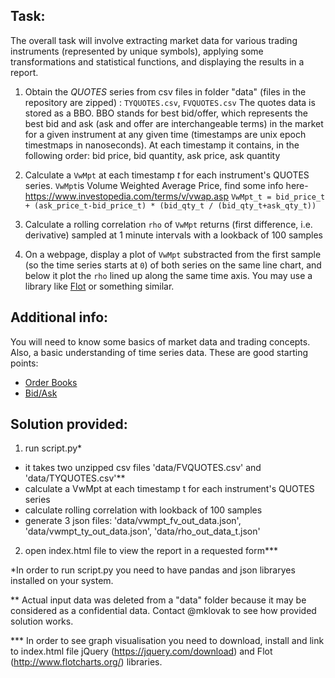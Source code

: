 

## Task:
The overall task will involve extracting market data for various trading instruments (represented by unique symbols), applying some transformations and statistical functions, and displaying the results in a report.

1.	Obtain the *QUOTES* series from csv files in folder "data" (files in the repository are zipped) : `TYQUOTES.csv`, `FVQUOTES.csv`
	The quotes data is stored as a BBO. BBO stands for best bid/offer, which represents the best bid and ask (ask and offer are interchangeable terms) in the market for a given instrument at any given time (timestamps are unix epoch timestmaps in nanoseconds). At each timestamp it contains, in the following order: bid price, bid quantity, ask price, ask quantity

2.	Calculate a `VwMpt` at each timestamp *t* for each instrument's QUOTES series. `VwMpt`is Volume Weighted Average Price, find some info here- https://www.investopedia.com/terms/v/vwap.asp
	`VwMpt_t = bid_price_t + (ask_price_t-bid_price_t) * (bid_qty_t / (bid_qty_t+ask_qty_t))`

3. Calculate a rolling correlation `rho` of `VwMpt` returns (first difference, i.e. derivative) sampled at 1 minute intervals with a lookback of 100 samples

4. On a webpage, display a plot of `VwMpt` substracted from the first sample (so the time series starts at `0`) of both series on the same line chart, and below it plot the `rho` lined up along the same time axis. You may use a library like [Flot](http://www.flotcharts.org/) or something similar.

## Additional info:
You will need to know some basics of market data and trading concepts. Also, a basic understanding of time series data. These are good starting points:
* [Order Books](http://en.wikipedia.org/wiki/Order_book_%28trading%29)
* [Bid/Ask](https://en.wikipedia.org/wiki/Bid%E2%80%93ask_spread)

## Solution provided:
1. run script.py*
- it takes two unzipped csv files 'data/FVQUOTES.csv' and 'data/TYQUOTES.csv'**
- calculate a VwMpt at each timestamp t for each instrument's QUOTES series
- calculate rolling correlation with lookback of 100 samples
- generate 3 json files: 'data/vwmpt_fv_out_data.json', 'data/vwmpt_ty_out_data.json', 'data/rho_out_data_t.json'
2. open index.html file to view the report in a requested form***




*In order to run script.py you need to have pandas and json libraryes installed on your system.

** Actual input data was deleted from a "data" folder because it may be considered as a confidential data. Contact @mklovak to see how provided solution works.

*** In order to see graph visualisation you need to download, install and link to index.html file jQuery (https://jquery.com/download) and Flot (http://www.flotcharts.org/) libraries.







